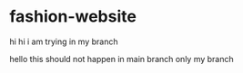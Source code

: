 # fashion-website
hi
hi
i am trying in my branch

hello this should not happen in main branch only my branch
